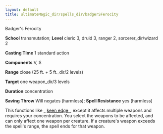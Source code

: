 ```yaml
---
layout: default
title: ultimateMagic_dir/spells_dir/badgerSFerocity
---
```

Badger's Ferocity

**School** transmutation; **Level** cleric 3, druid 3, ranger 2, sorcerer_dir/wizard 2

**Casting Time** 1 standard action

**Components** V, S

**Range** close (25 ft. + 5 ft._dir/2 levels)

**Target** one weapon_dir/3 levels

**Duration** concentration

**Saving Throw** Will negates (harmless); **Spell Resistance** yes (harmless)

This functions like _ [keen edge](../../spells_dir/keenEdge#_keen-edge)_, except it affects multiple weapons and requires your concentration. You select the weapons to be affected, and can only affect one weapon per creature. If a creature's weapon exceeds the spell's range, the spell ends for that weapon.


